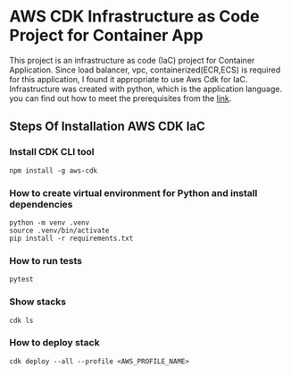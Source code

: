 # AWS CDK Infrastructure as Code Project for Container App
This project is an infrastructure as code (IaC) project for Container Application. Since load balancer, vpc, containerized(ECR,ECS) is required for this application, I found it appropriate to use Aws Cdk for IaC. Infrastructure was created with python, which is the application language.
you can find out how to meet the prerequisites from the [link](https://docs.aws.amazon.com/cdk/latest/guide/getting_started.html#getting_started_prerequisites).
## Steps Of Installation AWS CDK IaC

### Install CDK CLI tool

```
npm install -g aws-cdk
```

### How to create virtual environment for Python and install dependencies

```
python -m venv .venv
source .venv/bin/activate
pip install -r requirements.txt
```

### How to run tests

```
pytest
```

### Show stacks

```
cdk ls
```

### How to deploy stack

```
cdk deploy --all --profile <AWS_PROFILE_NAME>
```
